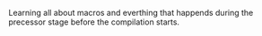 Learning all about macros and everthing that happends during the precessor stage before the compilation starts.
